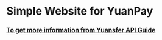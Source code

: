 # Simple Website for YuanPay
### [To get more information from Yuansfer API Guide](https://docs.yuansfer.com/en/)
